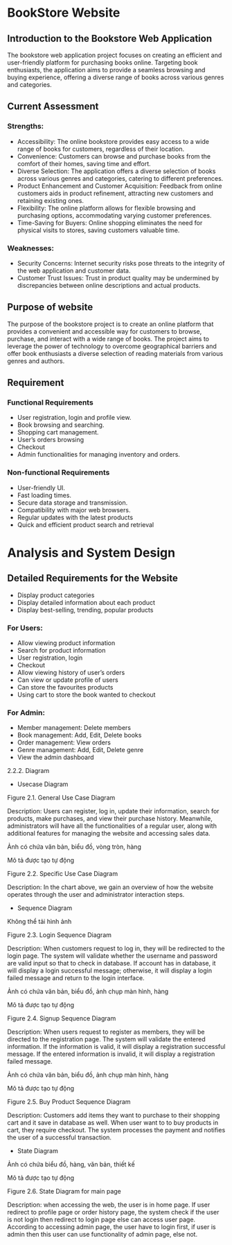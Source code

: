 # BookStore Website
## Introduction to the Bookstore Web Application 
The bookstore web application project focuses on creating an efficient and user-friendly platform for purchasing books online. Targeting book enthusiasts, the application aims to provide a seamless browsing and buying experience, offering a diverse range of books across various genres and categories. 

## Current Assessment  
  ### Strengths: 
  - Accessibility: The online bookstore provides easy access to a wide range of books for customers, regardless of their location.  
  - Convenience: Customers can browse and purchase books from the comfort of their homes, saving time and effort. 
  - Diverse Selection: The application offers a diverse selection of books across various genres and categories, catering to different preferences. 
  - Product Enhancement and Customer Acquisition: Feedback from online customers aids in product refinement, attracting new customers and retaining existing ones. 
  - Flexibility: The online platform allows for flexible browsing and purchasing options, accommodating varying customer preferences. 
  - Time-Saving for Buyers: Online shopping eliminates the need for physical visits to stores, saving customers valuable time.
    
  ### Weaknesses:
  - Security Concerns: Internet security risks pose threats to the integrity of the web application and customer data.  
  - Customer Trust Issues: Trust in product quality may be undermined by discrepancies between online descriptions and actual products.
    
## Purpose of website 
The purpose of the bookstore project is to create an online platform that provides a convenient and accessible way for customers to browse, purchase, and interact with a wide range of books. The project aims to leverage the power of technology to overcome geographical barriers and offer book enthusiasts a diverse selection of reading materials from various genres and authors. 

## Requirement 
### Functional Requirements 
  - User registration, login and profile view. 
  - Book browsing and searching. 
  - Shopping cart management. 
  - User’s orders browsing  
  - Checkout  
  - Admin functionalities for managing inventory and orders.
    
### Non-functional Requirements 
  - User-friendly UI. 
  - Fast loading times. 
  - Secure data storage and transmission. 
  - Compatibility with major web browsers. 
  - Regular updates with the latest products 
  - Quick and efficient product search and retrieval  

# Analysis and System Design 

## Detailed Requirements for the Website 
- Display product categories 
- Display detailed information about each product 
- Display best-selling, trending, popular products
  
### For Users: 
- Allow viewing product information 
- Search for product information 
- User registration, login 
- Checkout 
- Allow viewing history of user’s orders 
- Can view or update profile of users 
- Can store the favourites products 
- Using cart to store the book wanted to checkout
  
### For Admin: 
- Member management: Delete members 
- Book management: Add, Edit, Delete books 
- Order management: View orders 
- Genre management: Add, Edit, Delete genre 
- View the admin dashboard  

2.2.2. Diagram 

* Usecase Diagram 



Figure 2.1. General Use Case Diagram 

 

Description: Users can register, log in, update their information, search for products, make purchases, and view their purchase history. Meanwhile, administrators will have all the functionalities of a regular user, along with additional features for managing the website and accessing sales data. 

 

Ảnh có chứa văn bản, biểu đồ, vòng tròn, hàng

Mô tả được tạo tự động 

Figure 2.2. Specific Use Case Diagram 

 

Description: In the chart above, we gain an overview of how the website operates through the user and administrator interaction steps. 

 

 

 

 

 

 

 

 

 

* Sequence Diagram 

Không thể tải hình ảnh
 

Figure 2.3. Login Sequence Diagram 

 

Description: When customers request to log in, they will be redirected to the login page. The system will validate whether the username and password are valid input so that to check in database. If account has in database, it will display a login successful message; otherwise, it will display a login failed message and return to the login interface. 

 

Ảnh có chứa văn bản, biểu đồ, ảnh chụp màn hình, hàng

Mô tả được tạo tự động 

 

Figure 2.4. Signup Sequence Diagram 

 

Description: When users request to register as members, they will be directed to the registration page. The system will validate the entered information. If the information is valid, it will display a registration successful message. If the entered information is invalid, it will display a registration failed message. 

 

Ảnh có chứa văn bản, biểu đồ, ảnh chụp màn hình, hàng

Mô tả được tạo tự động 

Figure 2.5. Buy Product Sequence Diagram 

 

Description: Customers add items they want to purchase to their shopping cart and it save in database as well. When user want to to buy products in cart, they require checkout. The system processes the payment and notifies the user of a successful transaction. 

 

 

* State Diagram 

Ảnh có chứa biểu đồ, hàng, văn bản, thiết kế

Mô tả được tạo tự động 

Figure 2.6. State Diagram for main page 

 

Description: when accessing the web, the user is in home page. If user redirect to profile page or order history page, the system check if the user is not login then redirect to login page else can access user page. According to accessing admin page, the user have to login first, if user is admin then this user can use functionality of admin page, else not. 
